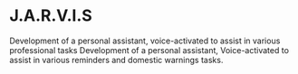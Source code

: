 # J.A.R.V.I.S
Development of a personal assistant, voice-activated to assist in various professional tasks
Development of a personal assistant, Voice-activated to assist in various reminders and domestic warnings tasks.


